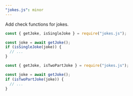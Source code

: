 ```yaml
---
"jokes.js": minor
---
```


Add check functions for jokes.

```js
const { getJoke, isSingleJoke } = require("jokes.js");

const joke = await getJoke();
if (isSingleJoke(joke)) {
  // ...
}
```

```js
const { getJoke, isTwoPartJoke } = require("jokes.js");

const joke = await getJoke();
if (isTwoPartJoke(joke)) {
  // ...
}
```
